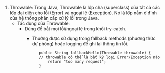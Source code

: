 1. Throwable:
   Trong Java, Throwable là lớp cha (superclass) của tất cả các lớp đại diện cho lỗi (Error) và ngoại lệ (Exception). Nó là lớp nằm ở đỉnh của hệ thống phân cấp xử lý lỗi trong Java.
   - Tác dụng của Throwable: 
     - Dùng để bắt mọi lỗi/ngoại lệ trong khối try-catch.
       - Thường được sử dụng trong fallback methods (phương thức dự phòng) hoặc logging để ghi lại thông tin lỗi.

                public String fallbackHello(Throwable throwable) {
                // throwable có thể là bất kỳ loại Error/Exception nào
                    return "too many request";
                }